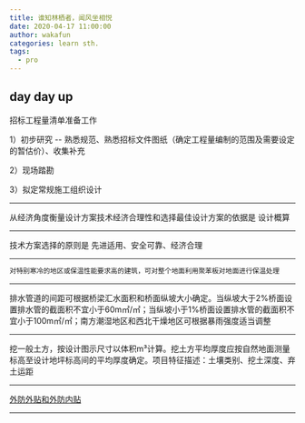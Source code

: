 ```yaml
---
title: 谁知林栖者，闻风坐相悦
date: 2020-04-17 11:00:00
author: wakafun
categories: learn sth.
tags:
  - pro
---
```


## 

## day day up

招标工程量清单准备工作

1）初步研究 -- 熟悉规范、熟悉招标文件图纸（确定工程量编制的范围及需要设定的暂估价）、收集补充

2）现场踏勘

3）拟定常规施工组织设计

---

从经济角度衡量设计方案技术经济合理性和选择最佳设计方案的依据是  设计概算

---

技术方案选择的原则是 先进适用、安全可靠、经济合理

---

```bash
对特别寒冷的地区或保温性能要求高的建筑，可对整个地面利用聚苯板对地面进行保温处理
```

---

排水管道的间距可根据桥梁汇水面积和桥面纵坡大小确定。当纵坡大于2%桥面设置排水管的截面积不宜小于60m㎡/㎡；当纵坡小于1%桥面设置排水管的截面积不宜小于100m㎡/㎡；南方潮湿地区和西北干燥地区可根据暴雨强度适当调整

---

挖一般土方，按设计图示尺寸以体积m³计算。挖土方平均厚度应按自然地面测量标高至设计地坪标高间的平均厚度确定。项目特征描述：土壤类别、挖土深度、弃土运距

---

[外防外贴和外防内贴](https://m.baidu.com/sf?pd=video_page&nid=14742522788457369683&sign=3276178175132391506&word=%E5%A4%96%E9%98%B2%E5%A4%96%E8%B4%B4%E6%B3%95&oword=%E5%A4%96%E9%98%B2%E5%A4%96%E8%B4%B4%E6%B3%95&title=%E5%A4%96%E9%98%B2%E5%86%85%E8%B4%B4%E4%B8%8E%E5%A4%96%E9%98%B2%E5%A4%96%E8%B4%B4%E7%9A%84%E5%8C%BA%E5%88%AB&atn=index&alr=1&openapi=1&resource_id=5052&frsrcid=4185&frsrcid=4185&cambrian_id=1612732424718028&sp=0&ext=%7B%22src%22%3A%22https%3A%5C%2F%5C%2Fvdse.bdstatic.com%5C%2F%5C%2F89686ab9e8ad9a838a40dcc3dcd8adfa.mp4%3Fauthorization%3Dbce-auth-v1%252F40f207e648424f47b2e3dfbb1014b1a5%252F2020-04-09T23%253A37%253A54Z%252F-1%252Fhost%252F072fbc0128ab3eb247bceb1ed46347b48386eb92fee83cb25a5204c066d0a7b6%22%2C%22loc%22%3A%22http%3A%5C%2F%5C%2Fv.qq.com%5C%2Fx%5C%2Fpage%5C%2Fd06977l6gwf.html%22%2C%22log_loc%22%3A%22http%3A%5C%2F%5C%2Fv.qq.com%5C%2Fx%5C%2Fpage%5C%2Fd06977l6gwf.html%22%2C%22duration%22%3A%22272%22%2C%22poster%22%3A%22http%253A%252F%252Fvdgif.bdstatic.com%253A80%252F%252F7296de85cb104b6c8a323e00bc1cc203%253Fauthorization%253Dbce-auth-v1%25252F40f207e648424f47b2e3dfbb1014b1a5%25252F2019-10-27T06%25253A39%25253A05Z%25252F30%25252F%25252F5368192863fc0b0b481e277da14e307a8adc7f62c3a9927bd0d5542ec465d1e6%22%2C%22source%22%3A%22%5Cu817e%5Cu8baf%5Cu89c6%5Cu9891%22%2C%22s%22%3A%224fc5a291ae508fd21bb2c993d2c599d2%22%2C%22isHttps%22%3A1%2C%22isCompilation%22%3Anull%2C%22jsy%22%3A1%7D&top=%7B%22sfhs%22%3A1%2C%22_hold%22%3A2%7D&videoapp=1&fr0=A&fr1=A&lid=11437089618495209771&referlid=11437089618495209771&ms=1&frorder=3&_t=1587100401538)

---

